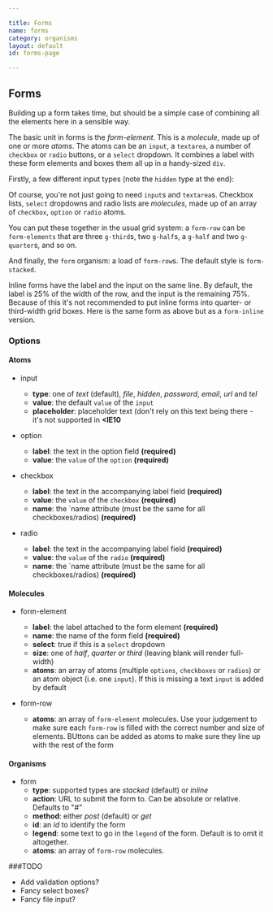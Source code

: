 ```yaml
---

title: Forms
name: forms
category: organisms
layout: default
id: forms-page

---
```


## Forms

<p class="lead">Building up a form takes time, but should be a simple case of combining all the elements here in a sensible way.</p>

The basic unit in forms is the _form-element_. This is a _molecule_, made up of one or more _atoms_. The atoms can be an `input`, a `textarea`, a number of `checkbox` or `radio` buttons, or a `select` dropdown. It combines a label with these form elements and boxes them all up in a handy-sized `div`.

Firstly, a few different input types (note the `hidden` type at the end):

<script>
component("form-element", { "label": "Name", "name": "a", "atoms": { "input": { "placeholder":"Enter your name" } } })
+component("form-element", { "label": "Email", "name": "b", "atoms": [
  { "input": { "type": "email" } }
]})
+component("form-element", { "label": "Image", "name": "c", "atoms": [
  {
    "component": "input",
    "options": { "type": "file" }
  }
]})
+component("form-element", { "label": "Password", "name": "d", "atoms": { "input": { "type": "password" } } })
+component("form-element", { "label": "Website", "name": "e", "atoms": { "input": { "type": "url", "value":"http://" } } })
+component("form-element", { "label": "Phone", "name": "f", "atoms": { "input": { "type": "tel" } } })
+component("form-element", { "label": "Your Comment", "name": "g", "atoms": { "textarea": { "placeholder": "Please add a well-written, grammatically correct comment" } } })
+component("form-element", { "label": false, "name": "h", "atoms": { "input": { "type": "hidden", "value": "this is a secret value" } } });
</script>

Of course, you're not just going to need `input`s and `textarea`s. Checkbox lists, `select` dropdowns and radio lists are _molecules_, made up of an array of `checkbox`, `option` or `radio` atoms.

<script>
component("form-element", { "label": "What is your favourite colour?", "select": true, "name": "i", "atoms":[
	{ "option": { "label": "Red", "value": "red" } },
	{ "option": { "label": "Blue", "value": "blue" } },
	{ "option": { "label": "Green", "value": "green" } },
	{ "option": { "label": "Yellow", "value": "yellow" } }
]})
+component("form-element", { "label": "What instruments do you play?", "name": "j", "atoms":[
	{ "checkbox": { "label": "Ukulele", "value": "ukulele" } },
	{ "checkbox": { "label": "Mandolin", "value": "mandolin" } },
	{ "checkbox": { "label": "Banjo", "value": "banjo", "checked": true } },
	{ "checkbox": { "label": "Guitar", "value": "guitar" } }
]})
+component("form-element", { "label": "Do you know the way to San Jose?", "name": "k", "atoms":[
	{ "radio": { "label": "Yes", "value": "yes" } },
	{ "radio": { "label": "No", "value": "no" } },
	{ "radio": { "label": "Not sure", "value": "unsure" } }
]});
</script>

You can put these together in the usual grid system: a `form-row` can be `form-elements` that are three `g-third`s, two `g-half`s, a `g-half` and two `g-quarter`s, and so on.

<script>
component("form-row", { "atoms": [
	{ "form-element": { "label": "Bippity", "name": "l", "size": "third" } },
	{ "form-element": { "label": "Boppity", "name": "m", "size": "third" } },
	{ "form-element": { "label": "Boo", "name": "n", "size": "third" } },
]});
</script>

And finally, the `form` organism: a load of `form-row`s. The default style is `form-stacked`.

<script>
component("form", { "type":"stacked", "method":"get", "legend": "Fill in this form", "atoms": [

  { "form-row": { "atoms": [
    { "form-element": { "label": "Text input", "name": "sa", "size": "third", "atoms": { "input": { "type":"text" } } } },
    { "form-element": { "label": "File input", "name": "sb", "size": "third", "atoms": { "input": { "type":"file" } } } },
    { "form-element": { "label": "Password", "name": "sc", "size": "third", "atoms": { "input": { "type":"password" } } } },
  ]}},

  { "form-row": { "atoms": [
    { "form-element": { "label": "Email", "name": "sd", "size": "third", "atoms": { "input": { "type":"email" } } } },
    { "form-element": { "label": "URL", "name": "se", "size": "third", "atoms": { "input": { "type":"url" } } } },
    { "form-element": { "label": "Telephone", "name": "sf", "size": "third", "atoms": { "input": { "type":"tel" } } } },
  ]}},

  { "form-row": { "atoms": [
    { "form-element": { "label": "Select", "select": true, "size": "third", "name": "sg", "atoms":[
      { "option": { "label": "Red", "value": "red" } },
      { "option": { "label": "Blue", "value": "blue" } },
      { "option": { "label": "Green", "value": "green" } },
      { "option": { "label": "Yellow", "value": "yellow" } }
    ]} },
    { "form-element": { "label": "Radio", "name": "sh", "size": "third", "atoms":[
      { "radio": { "label": "Yes", "value": "yes" } },
      { "radio": { "label": "No", "value": "no" } },
      { "radio": { "label": "Not sure", "value": "unsure" } }
    ] } },
    { "form-element": { "label": "Checkbox", "name": "si", "size": "third", "atoms":[
      { "checkbox": { "label": "Ukulele", "value": "ukulele" } },
      { "checkbox": { "label": "Mandolin", "value": "mandolin" } },
      { "checkbox": { "label": "Banjo", "value": "banjo", "checked": true } }
    ] } },
  ]}},

  { "form-row": { "atoms": [
    { "form-element": { "label": "Textarea", "name": "sj", "size": "full", "atoms": { "textarea": { } } } },
  ]}},

  { "form-row": { "atoms": [
    { "button": { "text": "Submit" } }
  ]}}

]});
</script>

Inline forms have the label and the input on the same line. By default, the label is 25% of the width of the row, and the input is the remaining 75%. Because of this it's not recommended to put inline forms into quarter- or third-width grid boxes. Here is the same form as above but as a `form-inline` version.

<script>
component("form", { "type":"inline", "method":"get", "legend": "Fill in this form", "atoms": [

  { "form-row": { "atoms": { "form-element": { "label": "Text input", "name": "ia", "atoms": { "input": { "type":"text" } } } } } },
  { "form-row": { "atoms": { "form-element": { "label": "File input", "name": "ib", "atoms": { "input": { "type":"file" } } } } } },
  { "form-row": { "atoms": { "form-element": { "label": "Password", "name": "ic", "atoms": { "input": { "type":"password" } } } } } },
  { "form-row": { "atoms": { "form-element": { "label": "Email", "name": "id", "atoms": { "input": { "type":"email" } } } } } },
  { "form-row": { "atoms": { "form-element": { "label": "URL", "name": "ie", "atoms": { "input": { "type":"url" } } } } } },
  { "form-row": { "atoms": { "form-element": { "label": "Telephone", "name": "if", "atoms": { "input": { "type":"tel" } } } } } },
  { "form-row": { "atoms": { "form-element": { "label": "Select", "select": true, "name": "ig", "atoms":[
    { "option": { "label": "Red", "value": "red" } },
    { "option": { "label": "Blue", "value": "blue" } },
    { "option": { "label": "Green", "value": "green" } },
    { "option": { "label": "Yellow", "value": "yellow" } }
  ]} } } },
  { "form-row": { "atoms": { "form-element": { "label": "Radio", "name": "ih", "atoms":[
    { "radio": { "label": "Yes", "value": "yes" } },
    { "radio": { "label": "No", "value": "no" } },
    { "radio": { "label": "Not sure", "value": "unsure" } }
  ] } } } },
  { "form-row": { "atoms": { "form-element": { "label": "Checkbox", "name": "ii", "atoms":[
    { "checkbox": { "label": "Ukulele", "value": "ukulele" } },
    { "checkbox": { "label": "Mandolin", "value": "mandolin" } },
    { "checkbox": { "label": "Banjo", "value": "banjo", "checked": true } }
  ] } } } },
  { "form-row": { "atoms": { "form-element": { "label": "Textarea", "name": "ij", "atoms": { "textarea": { } } } } } },
  { "form-row": { "atoms": { "button": { "text": "Submit" } } } }

]});
</script>


### Options

#### Atoms

* input
  * **type**: one of _text_ (default), _file_, _hidden_, _password_, _email_, _url_ and _tel_
  * **value**: the default `value` of the `input`
  * **placeholder**: placeholder text (don't rely on this text being there - it's not supported in **<IE10**


* option
  * **label**: the text in the option field **(required)**
  * **value**: the `value` of the `option` **(required)**


* checkbox
  * **label**: the text in the accompanying label field **(required)**
  * **value**: the `value` of the `checkbox` **(required)**
  * **name**: the `name attribute (must be the same for all checkboxes/radios)  **(required)**


* radio
  * **label**: the text in the accompanying label field **(required)**
  * **value**: the `value` of the `radio` **(required)**
  * **name**: the `name attribute (must be the same for all checkboxes/radios)  **(required)**


#### Molecules


* form-element
  * **label**: the label attached to the form element **(required)**
  * **name**: the name of the form field **(required)**
  * **select**: true if this is a `select` dropdown
  * **size**: one of _half_, _quarter_ or _third_ (leaving blank will render full-width)
  * **atoms**: an array of atoms (multiple `options`, `checkboxes` or `radios`) or an atom object (i.e. one `input`). If this is missing a text `input` is added by default


* form-row
  * **atoms**: an array of `form-element` molecules. Use your judgement to make sure each `form-row` is filled with the correct number and size of elements. BUttons can be added as atoms to make sure they line up with the rest of the form


#### Organisms


* form
  * **type**: supported types are _stacked_ (default) or _inline_
  * **action**: URL to submit the form to. Can be absolute or relative. Defaults to "#"
  * **method**: either _post_ (default) or _get_
  * **id**: an _id_ to identify the form
  * **legend**: some text to go in the `legend` of the form. Default is to omit it altogether.
  * **atoms**: an array of `form-row` molecules.


###TODO

* Add validation options?
* Fancy select boxes?
* Fancy file input?
